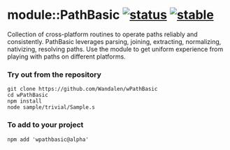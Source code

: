 # module::PathBasic [![status](https://github.com/Wandalen/wPathBasic/actions/workflows/StandardPublish.yml/badge.svg)](https://github.com/Wandalen/wPathBasic/actions/workflows/StandardPublish.yml) [![stable](https://img.shields.io/badge/stability-stable-brightgreen.svg)](https://github.com/emersion/stability-badges#stable)

Collection of cross-platform routines to operate paths reliably and consistently. PathBasic leverages parsing, joining, extracting, normalizing, nativizing, resolving paths. Use the module to get uniform experience from playing with paths on different platforms.

### Try out from the repository
```
git clone https://github.com/Wandalen/wPathBasic
cd wPathBasic
npm install
node sample/trivial/Sample.s
```

### To add to your project
```
npm add 'wpathbasic@alpha'
```
